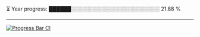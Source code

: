 
⏳ Year progress: ██████░░░░░░░░░░░░░░░░░░░░░░░░ 21.88 %

---

[![Progress Bar CI](https://github.com/thatoranzhevyy/thatoranzhevyy/actions/workflows/node.js.yml/badge.svg)](https://github.com/thatoranzhevyy/thatoranzhevyy/actions/workflows/node.js.yml)

